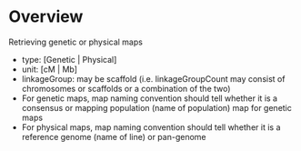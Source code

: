 
# Overview

Retrieving genetic or physical maps
- type: [Genetic | Physical]
- unit: [cM | Mb]
- linkageGroup: may be scaffold (i.e. linkageGroupCount may consist of chromosomes or scaffolds or a combination of the two)
- For genetic maps, map naming convention should tell whether it is a consensus or mapping population (name of population) map for genetic maps
- For physical maps, map naming convention should tell whether it is a reference genome (name of line) or pan-genome





